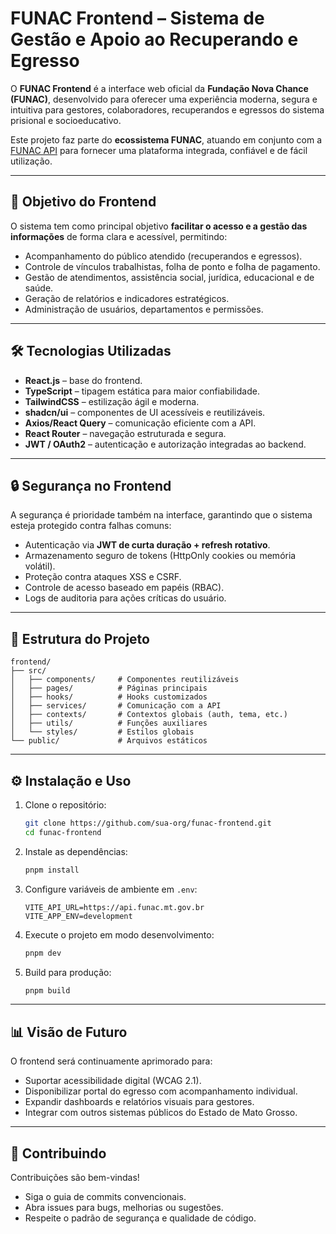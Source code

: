 # FUNAC Frontend – Sistema de Gestão e Apoio ao Recuperando e Egresso

O **FUNAC Frontend** é a interface web oficial da **Fundação Nova Chance (FUNAC)**, desenvolvido para oferecer uma experiência moderna, segura e intuitiva para gestores, colaboradores, recuperandos e egressos do sistema prisional e socioeducativo.

Este projeto faz parte do **ecossistema FUNAC**, atuando em conjunto com a [FUNAC API](#) para fornecer uma plataforma integrada, confiável e de fácil utilização.

---

## 🎯 Objetivo do Frontend

O sistema tem como principal objetivo **facilitar o acesso e a gestão das informações** de forma clara e acessível, permitindo:

- Acompanhamento do público atendido (recuperandos e egressos).
- Controle de vínculos trabalhistas, folha de ponto e folha de pagamento.
- Gestão de atendimentos, assistência social, jurídica, educacional e de saúde.
- Geração de relatórios e indicadores estratégicos.
- Administração de usuários, departamentos e permissões.

---

## 🛠️ Tecnologias Utilizadas

- **React.js** – base do frontend.
- **TypeScript** – tipagem estática para maior confiabilidade.
- **TailwindCSS** – estilização ágil e moderna.
- **shadcn/ui** – componentes de UI acessíveis e reutilizáveis.
- **Axios/React Query** – comunicação eficiente com a API.
- **React Router** – navegação estruturada e segura.
- **JWT / OAuth2** – autenticação e autorização integradas ao backend.

---

## 🔒 Segurança no Frontend

A segurança é prioridade também na interface, garantindo que o sistema esteja protegido contra falhas comuns:

- Autenticação via **JWT de curta duração + refresh rotativo**.
- Armazenamento seguro de tokens (HttpOnly cookies ou memória volátil).
- Proteção contra ataques XSS e CSRF.
- Controle de acesso baseado em papéis (RBAC).
- Logs de auditoria para ações críticas do usuário.

---

## 🚀 Estrutura do Projeto

```
frontend/
├── src/
│   ├── components/     # Componentes reutilizáveis
│   ├── pages/          # Páginas principais
│   ├── hooks/          # Hooks customizados
│   ├── services/       # Comunicação com a API
│   ├── contexts/       # Contextos globais (auth, tema, etc.)
│   ├── utils/          # Funções auxiliares
│   └── styles/         # Estilos globais
└── public/             # Arquivos estáticos
```

---

## ⚙️ Instalação e Uso

1. Clone o repositório:

   ```bash
   git clone https://github.com/sua-org/funac-frontend.git
   cd funac-frontend
   ```

2. Instale as dependências:

   ```bash
   pnpm install
   ```

3. Configure variáveis de ambiente em `.env`:

   ```env
   VITE_API_URL=https://api.funac.mt.gov.br
   VITE_APP_ENV=development
   ```

4. Execute o projeto em modo desenvolvimento:

   ```bash
   pnpm dev
   ```

5. Build para produção:

   ```bash
   pnpm build
   ```

---

## 📊 Visão de Futuro

O frontend será continuamente aprimorado para:

- Suportar acessibilidade digital (WCAG 2.1).
- Disponibilizar portal do egresso com acompanhamento individual.
- Expandir dashboards e relatórios visuais para gestores.
- Integrar com outros sistemas públicos do Estado de Mato Grosso.

---

## 🤝 Contribuindo

Contribuições são bem-vindas!

- Siga o guia de commits convencionais.
- Abra issues para bugs, melhorias ou sugestões.
- Respeite o padrão de segurança e qualidade de código.
